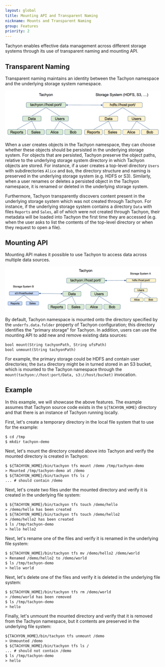 ```yaml
---
layout: global
title: Mounting API and Transparent Naming
nickname: Mounts and Transparent Naming
group: Features
priority: 2
---
```


Tachyon enables effective data management across different storage systems through its use of transparent naming and mounting API.

## Transparent Naming

Transparent naming maintains an identity between the Tachyon namespace and the underlying storage system namespace.

![transparent](./img/screenshot_transparent.png)

When a user creates objects in the Tachyon namespace, they can choose whether these objects should be persisted in the underlying storage system. For objects that are persisted, Tachyon preserve the object paths, relative to the underlying storage system directory in which Tachyon objects are stored. For instance, if a user creates a top-level directory `Users` with subdirectories `Alice` and `Bob`, the directory structure and naming is preserved in the underlying storage system (e.g. HDFS or S3). Similarly, when a user renames or deletes a persisted object in the Tachyon namespace, it is renamed or deleted in the underlying storage system.

Furthermore, Tachyon transparently discovers content present in the underlying storage system which was not created through Tachyon. For instance, if the underlying storage system contains a directory `Data` with files `Reports` and `Sales`, all of which were not created through Tachyon, their metadata will be loaded into Tachyon the first time they are accessed (e.g. when the user asks to list the contents of the top-level directory or when they request to open a file).

## Mounting API

Mounting API makes it possible to use Tachyon to access data across multiple data sources.

![mounting](./img/screenshot_mounting.png)

By default, Tachyon namespace is mounted onto the directory specified by the `underfs.data.folder` property of Tachyon configuration; this directory identifies the "primary storage" for Tachyon. In addition, users can use the mounting API to add new and remove existing data sources:

	bool mount(String tachyonPath, String ufsPath)
	bool unmount(String tachyonPath)

For example, the primary storage could be HDFS and contain user directories; the `Data` directory might be in turned stored in an S3 bucket, which is mounted to the Tachyon namespace through the `mount(tachyon://host:port/Data, s3://host/bucket)` invocation.

## Example

In this example, we will showcase the above features. The example assumes that Tachyon source code exists in the `${TACHYON_HOME}` directory and that there is an instance of Tachyon running locally.

First, let's create a temporary directory in the local file system that to use for the example:

	$ cd /tmp
	$ mkdir tachyon-demo

Next, let's mount the directory created above into Tachyon and verify the mounted directory is created in Tachyon:

	$ ${TACHYON_HOME}/bin/tachyon tfs mount /demo /tmp/tachyon-demo
	> Mounted /tmp/tachyon-demo at /demo
	$ ${TACHYON_HOME}/bin/tachyon tfs ls /
	... # should contain /demo

Next, let's create two files under the mounted directory and verify it is created in the underlying file system:

	$ ${TACHYON_HOME}/bin/tachyon tfs touch /demo/hello
	> /demo/hello has been created
	$ ${TACHYON_HOME}/bin/tachyon tfs touch /demo/hello2
	> /demo/hello2 has been created
	$ ls /tmp/tachyon-demo
	> hello	hello2

Next, let's rename one of the files and verify it is renamed in the underlying file system:

	$ ${TACHYON_HOME}/bin/tachyon tfs mv /demo/hello2 /demo/world
	> Renamed /demo/hello2 to /demo/world
	$ ls /tmp/tachyon-demo
	> hello world

Next, let's delete one of the files and verify it is deleted in the underlying file system:

	$ ${TACHYON_HOME}/bin/tachyon tfs rm /demo/world
	> /demo/world has been removed
	$ ls /tmp/tachyon-demo
	> hello

Finally, let's unmount the mounted directory and verify that it is removed from the Tachyon namespace, but it contents are preserved in the underlying file system:

	${TACHYON_HOME}/bin/tachyon tfs unmount /demo
	> Unmounted /demo
	$ ${TACHYON_HOME}/bin/tachyon tfs ls /
	... # should not contain /demo
	$ ls /tmp/tachyon-demo
	> hello
